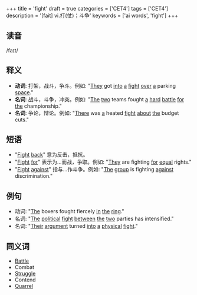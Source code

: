 +++
title = 'fight'
draft = true
categories = ['CET4']
tags = ['CET4']
description = '[fait] vi.打(仗)；斗争'
keywords = ['ai words', 'fight']
+++

## 读音
/faɪt/

## 释义
- **动词**: 打架，战斗，争斗。例如: "[They](/zh/post/they/) got [into](/zh/post/into/) [a](/zh/post/a/) [fight](/zh/post/fight/) [over](/zh/post/over/) [a](/zh/post/a/) parking [space](/zh/post/space/)."
- **名词**: 战斗，斗争，冲突。例如: "[The](/zh/post/the/) [two](/zh/post/two/) teams fought [a](/zh/post/a/) [hard](/zh/post/hard/) [battle](/zh/post/battle/) [for](/zh/post/for/) [the](/zh/post/the/) championship."
- **名词**: 争论，辩论。例如: "[There](/zh/post/there/) was [a](/zh/post/a/) heated [fight](/zh/post/fight/) [about](/zh/post/about/) [the](/zh/post/the/) budget cuts."

## 短语
- "[Fight](/zh/post/fight/) [back](/zh/post/back/)" 意为反击，抵抗。
- "[Fight](/zh/post/fight/) [for](/zh/post/for/)" 表示为...而战，争取。例如: "[They](/zh/post/they/) are fighting [for](/zh/post/for/) [equal](/zh/post/equal/) rights."
- "[Fight](/zh/post/fight/) [against](/zh/post/against/)" 指与...作斗争。例如: "[The](/zh/post/the/) [group](/zh/post/group/) is fighting [against](/zh/post/against/) discrimination."

## 例句
- 动词: "[The](/zh/post/the/) boxers fought fiercely [in](/zh/post/in/) [the](/zh/post/the/) [ring](/zh/post/ring/)."
- 名词: "[The](/zh/post/the/) [political](/zh/post/political/) [fight](/zh/post/fight/) [between](/zh/post/between/) [the](/zh/post/the/) [two](/zh/post/two/) parties has intensified."
- 名词: "[Their](/zh/post/their/) [argument](/zh/post/argument/) turned [into](/zh/post/into/) [a](/zh/post/a/) [physical](/zh/post/physical/) [fight](/zh/post/fight/)."

## 同义词
- [Battle](/zh/post/battle/)
- Combat
- [Struggle](/zh/post/struggle/)
- Contend
- [Quarrel](/zh/post/quarrel/)
